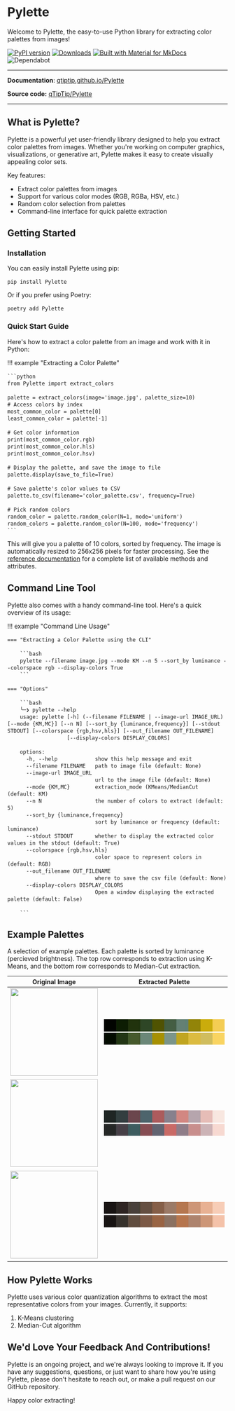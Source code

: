 # Pylette

Welcome to Pylette, the easy-to-use Python library for extracting color palettes from images!

[![PyPI version](https://badge.fury.io/py/Pylette.svg)](https://badge.fury.io/py/Pylette)
[![Downloads](http://pepy.tech/badge/pylette)](http://pepy.tech/project/pylette)
[![Built with Material for MkDocs](https://img.shields.io/badge/Material_for_MkDocs-526CFE?logo=MaterialForMkDocs&logoColor=white)](https://squidfunk.github.io/mkdocs-material/)
![Dependabot](https://img.shields.io/badge/dependabot-enabled-025E8C?logo=dependabot&logoColor=white)

---

**Documentation**: [qtiptip.github.io/Pylette](https://qtiptip.github.io/Pylette/)

**Source code:** [qTipTip/Pylette](https://github.com/qTipTip/Pylette)

---

## What is Pylette?

Pylette is a powerful yet user-friendly library designed to help you extract color palettes from images. Whether you're
working on computer graphics, visualizations, or generative art, Pylette makes it easy to create visually appealing
color sets.

Key features:

* Extract color palettes from images
* Support for various color modes (RGB, RGBa, HSV, etc.)
* Random color selection from palettes
* Command-line interface for quick palette extraction

## Getting Started

### Installation

You can easily install Pylette using pip:

```shell
pip install Pylette
```

Or if you prefer using Poetry:

```shell
poetry add Pylette
```

### Quick Start Guide

Here's how to extract a color palette from an image and work with it in Python:

!!! example "Extracting a Color Palette"

    ```python
    from Pylette import extract_colors

    palette = extract_colors(image='image.jpg', palette_size=10)
    # Access colors by index
    most_common_color = palette[0]
    least_common_color = palette[-1]

    # Get color information
    print(most_common_color.rgb)
    print(most_common_color.hls)
    print(most_common_color.hsv)

    # Display the palette, and save the image to file
    palette.display(save_to_file=True)

    # Save palette's color values to CSV
    palette.to_csv(filename='color_palette.csv', frequency=True)

    # Pick random colors
    random_color = palette.random_color(N=1, mode='uniform')
    random_colors = palette.random_color(N=100, mode='frequency')
    ```

This will give you a palette of 10 colors, sorted by frequency.
The image is automatically resized to 256x256 pixels for faster processing.
See the [reference documentation](https://qtiptip.github.io/Pylette/reference) for a complete list of available methods and attributes.

## Command Line Tool

Pylette also comes with a handy command-line tool. Here's a quick overview of its usage:

!!! example "Command Line Usage"

    === "Extracting a Color Palette using the CLI"

        ```bash
        pylette --filename image.jpg --mode KM --n 5 --sort_by luminance --colorspace rgb --display-colors True
        ```

    === "Options"

        ```bash
        ╰─❯ pylette --help
        usage: pylette [-h] (--filename FILENAME | --image-url IMAGE_URL) [--mode {KM,MC}] [--n N] [--sort_by {luminance,frequency}] [--stdout STDOUT] [--colorspace {rgb,hsv,hls}] [--out_filename OUT_FILENAME]
                       [--display-colors DISPLAY_COLORS]

        options:
          -h, --help            show this help message and exit
          --filename FILENAME   path to image file (default: None)
          --image-url IMAGE_URL
                                url to the image file (default: None)
          --mode {KM,MC}        extraction_mode (KMeans/MedianCut (default: KM)
          --n N                 the number of colors to extract (default: 5)
          --sort_by {luminance,frequency}
                                sort by luminance or frequency (default: luminance)
          --stdout STDOUT       whether to display the extracted color values in the stdout (default: True)
          --colorspace {rgb,hsv,hls}
                                color space to represent colors in (default: RGB)
          --out_filename OUT_FILENAME
                                where to save the csv file (default: None)
          --display-colors DISPLAY_COLORS
                                Open a window displaying the extracted palette (default: False)

        ```

## Example Palettes

A selection of example palettes. Each palette is sorted by luminance (percieved brightness). The top row corresponds to extraction using K-Means, and the bottom row corresponds to Median-Cut extraction.

Original Image  | Extracted Palette
:--------------:|:-----------------:
<img src="https://images.unsplash.com/photo-1534535009397-1fb0a46440f1?ixlib=rb-0.3.5&ixid=eyJhcHBfaWQiOjEyMDd9&s=0de8fee9f4e6aa3d55fef987734a0787&auto=format&fit=crop&w=1234&q=80" width=200 height=200> | ![](docs/example_imgs/jason_leung_palette_kmeans.jpg) ![](docs/example_imgs/jason_leung_palette_mediancut.jpg)
<img src="https://images.unsplash.com/photo-1534547774987-e59593542e1e?ixlib=rb-0.3.5&ixid=eyJhcHBfaWQiOjEyMDd9&s=e8e5af1676517ac1ef8067f97a206415&auto=format&fit=crop&w=1234&q=80" width=200 height=200> | ![](docs/example_imgs/alex_perez_palette_kmeans.jpg)  ![](docs/example_imgs/alex_perez_palette_mediancut.jpg)
<img src="https://images.unsplash.com/photo-1534537841395-2e594ba9ed4a?ixlib=rb-0.3.5&ixid=eyJhcHBfaWQiOjEyMDd9&s=34ad54d1ba5d88b42abf43219c905c78&auto=format&fit=crop&w=1234&q=80" width=200 height=200> | ![](docs/example_imgs/josh_hild_palette_kmeans.jpg)   ![](docs/example_imgs/josh_hild_palette_mediancut.jpg)

## How Pylette Works

Pylette uses various color quantization algorithms to extract the most representative colors from your images.
Currently, it supports:

1. K-Means clustering
2. Median-Cut algorithm

## We'd Love Your Feedback And Contributions!

Pylette is an ongoing project, and we're always looking to improve it.
If you have any suggestions, questions, or just want to share how you're using Pylette, please don't hesitate to reach
out, or make a pull request on our GitHub repository.

Happy color extracting!
